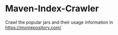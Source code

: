 # Maven-Index-Crawler
Crawl the popular jars and their usage information in https://mvnrepository.com/
